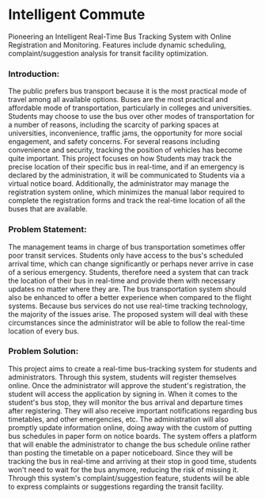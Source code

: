 # Intelligent Commute

Pioneering an Intelligent Real-Time Bus Tracking System with Online Registration and Monitoring. Features include dynamic scheduling, complaint/suggestion analysis for transit facility optimization.

### Introduction:

The public prefers bus transport because it is the most practical mode of travel among all available options. Buses are the most practical and affordable mode of transportation, particularly in colleges and universities. Students may choose to use the bus over other modes of transportation for a number of reasons, including the scarcity of parking spaces at universities, inconvenience, traffic jams, the opportunity for more social engagement, and safety concerns. For several reasons including convenience and security, tracking the position of vehicles has become quite important. This project focuses on how Students may track the precise location of their specific bus in real-time, and if an emergency is declared by the administration, it will be communicated to Students via a virtual notice board. Additionally, the administrator may manage the registration system online, which minimizes the manual labor required to complete the registration forms and track the real-time location of all the buses that are available.

### Problem Statement:

The management teams in charge of bus transportation sometimes offer poor transit services. Students only have access to the bus's scheduled arrival time, which can change significantly or perhaps never arrive in case of a serious emergency. Students, therefore need a system that can track the location of their bus in real-time and provide them with necessary updates no matter where they are. The bus transportation system should also be enhanced to offer a better experience when compared to the flight systems. Because bus services do not use real-time tracking technology, the majority of the issues arise. The proposed system will deal with these circumstances since the administrator will be able to follow the real-time location of every bus.

### Problem Solution:

This project aims to create a real-time bus-tracking system for students and administrators. Through this system, students will register themselves online. Once the administrator will approve the student's registration, the student will access the application by signing in. When it comes to the student's bus stop, they will monitor the bus arrival and departure times after registering. They will also receive important notifications regarding bus timetables, and other emergencies, etc. The administration will also promptly update information online, doing away with the custom of putting bus schedules in paper form on notice boards. The system offers a platform that will enable the administrator to change the bus schedule online rather than posting the timetable on a paper noticeboard. Since they will be tracking the bus in real-time and arriving at their stop in good time, students won't need to wait for the bus anymore, reducing the risk of missing it. Through this system's complaint/suggestion feature, students will be able to express complaints or suggestions regarding the transit facility.
